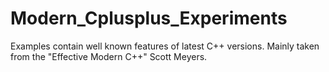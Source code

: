# Modern_Cplusplus_Experiments
Examples contain well known features of latest C++ versions. Mainly taken from the "Effective Modern C++" Scott Meyers.
